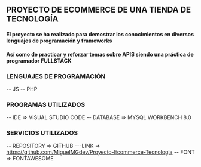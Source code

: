 ## PROYECTO DE ECOMMERCE DE UNA TIENDA DE TECNOLOGÍA

#### El proyecto se ha realizado para demostrar los conocimientos en diversos lenguajes de programación y frameworks
#### Así como de practicar y reforzar temas sobre APIS siendo una práctica de programador FULLSTACK

### LENGUAJES DE PROGRAMACIÓN

-- JS
-- PHP

### PROGRAMAS UTILIZADOS

-- IDE          => VISUAL STUDIO CODE
-- DATABASE     => MYSQL WORKBENCH 8.0

### SERVICIOS UTILIZADOS

-- REPOSITORY   => GITHUB
---LINK         => https://github.com/MiguelMGdev/Proyecto-Ecommerce-Tecnologia
-- FONT         => FONTAWESOME